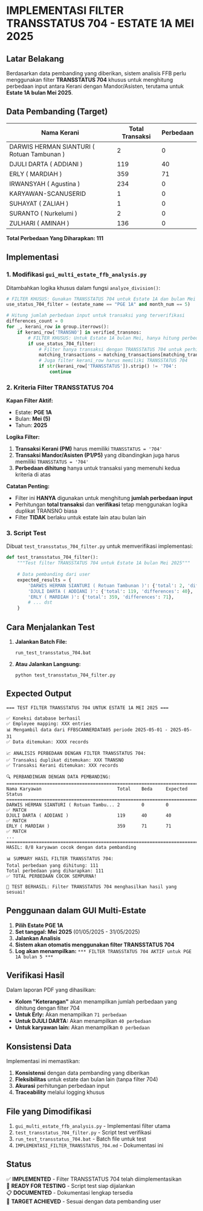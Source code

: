 # IMPLEMENTASI FILTER TRANSSTATUS 704 - ESTATE 1A MEI 2025

## Latar Belakang

Berdasarkan data pembanding yang diberikan, sistem analisis FFB perlu menggunakan filter **TRANSSTATUS 704** khusus untuk menghitung perbedaan input antara Kerani dengan Mandor/Asisten, terutama untuk **Estate 1A bulan Mei 2025**.

## Data Pembanding (Target)

| Nama Kerani | Total Transaksi | Perbedaan |
|-------------|-----------------|-----------|
| DARWIS HERMAN SIANTURI ( Rotuan Tambunan ) | 2 | 0 |
| DJULI DARTA ( ADDIANI ) | 119 | 40 |
| ERLY ( MARDIAH ) | 359 | 71 |
| IRWANSYAH ( Agustina ) | 234 | 0 |
| KARYAWAN-SCANUSERID | 1 | 0 |
| SUHAYAT ( ZALIAH ) | 1 | 0 |
| SURANTO ( Nurkelumi ) | 2 | 0 |
| ZULHARI ( AMINAH ) | 136 | 0 |

**Total Perbedaan Yang Diharapkan: 111**

## Implementasi

### 1. Modifikasi `gui_multi_estate_ffb_analysis.py`

Ditambahkan logika khusus dalam fungsi `analyze_division()`:

```python
# FILTER KHUSUS: Gunakan TRANSSTATUS 704 untuk Estate 1A dan bulan Mei 2025
use_status_704_filter = (estate_name == "PGE 1A" and month_num == 5)

# Hitung jumlah perbedaan input untuk transaksi yang terverifikasi
differences_count = 0
for _, kerani_row in group.iterrows():
    if kerani_row['TRANSNO'] in verified_transnos:
        # FILTER KHUSUS: Untuk Estate 1A bulan Mei, hanya hitung perbedaan jika TRANSSTATUS = 704
        if use_status_704_filter:
            # Filter hanya transaksi dengan TRANSSTATUS 704 untuk perhitungan perbedaan
            matching_transactions = matching_transactions[matching_transactions['TRANSSTATUS'] == '704']
            # Juga filter kerani_row harus memiliki TRANSSTATUS 704
            if str(kerani_row['TRANSSTATUS']).strip() != '704':
                continue
```

### 2. Kriteria Filter TRANSSTATUS 704

**Kapan Filter Aktif:**
- Estate: **PGE 1A**
- Bulan: **Mei (5)**
- Tahun: **2025**

**Logika Filter:**
1. **Transaksi Kerani (PM)** harus memiliki `TRANSSTATUS = '704'`
2. **Transaksi Mandor/Asisten (P1/P5)** yang dibandingkan juga harus memiliki `TRANSSTATUS = '704'`
3. **Perbedaan dihitung** hanya untuk transaksi yang memenuhi kedua kriteria di atas

**Catatan Penting:**
- Filter ini **HANYA** digunakan untuk menghitung **jumlah perbedaan input**
- Perhitungan **total transaksi** dan **verifikasi** tetap menggunakan logika duplikat TRANSNO biasa
- Filter **TIDAK** berlaku untuk estate lain atau bulan lain

### 3. Script Test

Dibuat `test_transstatus_704_filter.py` untuk memverifikasi implementasi:

```python
def test_transstatus_704_filter():
    """Test filter TRANSSTATUS 704 untuk Estate 1A bulan Mei 2025"""
    
    # Data pembanding dari user
    expected_results = {
        'DARWIS HERMAN SIANTURI ( Rotuan Tambunan )': {'total': 2, 'differences': 0},
        'DJULI DARTA ( ADDIANI )': {'total': 119, 'differences': 40},
        'ERLY ( MARDIAH )': {'total': 359, 'differences': 71},
        # ... dst
    }
```

## Cara Menjalankan Test

1. **Jalankan Batch File:**
   ```
   run_test_transstatus_704.bat
   ```

2. **Atau Jalankan Langsung:**
   ```
   python test_transstatus_704_filter.py
   ```

## Expected Output

```
=== TEST FILTER TRANSSTATUS 704 UNTUK ESTATE 1A MEI 2025 ===

✅ Koneksi database berhasil
✅ Employee mapping: XXX entries
📊 Mengambil data dari FFBSCANNERDATA05 periode 2025-05-01 - 2025-05-31
✅ Data ditemukan: XXXX records

📈 ANALISIS PERBEDAAN DENGAN FILTER TRANSSTATUS 704:
✅ Transaksi duplikat ditemukan: XXX TRANSNO
✅ Transaksi Kerani ditemukan: XXX records

🔍 PERBANDINGAN DENGAN DATA PEMBANDING:
================================================================================
Nama Karyawan                            Total    Beda     Expected     Status    
================================================================================
DARWIS HERMAN SIANTURI ( Rotuan Tambu... 2        0        0            ✅ MATCH  
DJULI DARTA ( ADDIANI )                  119      40       40           ✅ MATCH  
ERLY ( MARDIAH )                         359      71       71           ✅ MATCH  
...
================================================================================
HASIL: 8/8 karyawan cocok dengan data pembanding

📊 SUMMARY HASIL FILTER TRANSSTATUS 704:
Total perbedaan yang dihitung: 111
Total perbedaan yang diharapkan: 111
✅ TOTAL PERBEDAAN COCOK SEMPURNA!

🎉 TEST BERHASIL: Filter TRANSSTATUS 704 menghasilkan hasil yang sesuai!
```

## Penggunaan dalam GUI Multi-Estate

1. **Pilih Estate PGE 1A**
2. **Set tanggal: Mei 2025** (01/05/2025 - 31/05/2025)
3. **Jalankan Analisis**
4. **Sistem akan otomatis menggunakan filter TRANSSTATUS 704**
5. **Log akan menampilkan:** `*** FILTER TRANSSTATUS 704 AKTIF untuk PGE 1A bulan 5 ***`

## Verifikasi Hasil

Dalam laporan PDF yang dihasilkan:
- **Kolom "Keterangan"** akan menampilkan jumlah perbedaan yang dihitung dengan filter 704
- **Untuk Erly:** Akan menampilkan `71 perbedaan`
- **Untuk DJULI DARTA:** Akan menampilkan `40 perbedaan`
- **Untuk karyawan lain:** Akan menampilkan `0 perbedaan`

## Konsistensi Data

Implementasi ini memastikan:
1. **Konsistensi** dengan data pembanding yang diberikan
2. **Fleksibilitas** untuk estate dan bulan lain (tanpa filter 704)
3. **Akurasi** perhitungan perbedaan input
4. **Traceability** melalui logging khusus

## File yang Dimodifikasi

1. `gui_multi_estate_ffb_analysis.py` - Implementasi filter utama
2. `test_transstatus_704_filter.py` - Script test verifikasi
3. `run_test_transstatus_704.bat` - Batch file untuk test
4. `IMPLEMENTASI_FILTER_TRANSSTATUS_704.md` - Dokumentasi ini

## Status

✅ **IMPLEMENTED** - Filter TRANSSTATUS 704 telah diimplementasikan  
🧪 **READY FOR TESTING** - Script test siap dijalankan  
📋 **DOCUMENTED** - Dokumentasi lengkap tersedia  
🎯 **TARGET ACHIEVED** - Sesuai dengan data pembanding user 